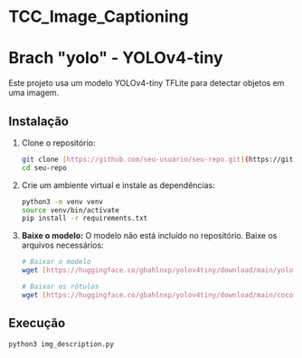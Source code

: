 # TCC_Image_Captioning


# Brach "yolo" - YOLOv4-tiny

Este projeto usa um modelo YOLOv4-tiny TFLite para detectar objetos em uma imagem.

## Instalação

1.  Clone o repositório:
    ```bash
    git clone [https://github.com/seu-usuario/seu-repo.git](https://github.com/seu-usuario/seu-repo.git)
    cd seu-repo
    ```

2.  Crie um ambiente virtual e instale as dependências:
    ```bash
    python3 -m venv venv
    source venv/bin/activate
    pip install -r requirements.txt
    ```

3.  **Baixe o modelo:**
    O modelo não está incluído no repositório. Baixe os arquivos necessários:
    ```bash
    # Baixar o modelo
    wget [https://huggingface.co/gbahlnxp/yolov4tiny/download/main/yolov4-tiny_416_quant.tflite](https://huggingface.co/gbahlnxp/yolov4tiny/download/main/yolov4-tiny_416_quant.tflite)

    # Baixar os rótulos
    wget [https://huggingface.co/gbahlnxp/yolov4tiny/download/main/coco-labels-2014_2017.txt](https://huggingface.co/gbahlnxp/yolov4tiny/download/main/coco-labels-2014_2017.txt)
    ```

## Execução

```bash
python3 img_description.py